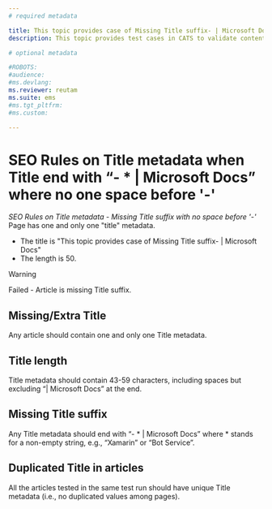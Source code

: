 ```yaml
---
# required metadata

title: This topic provides case of Missing Title suffix- | Microsoft Docs
description: This topic provides test cases in CATS to validate content with SEO rules - Missing Title suffix with no space

# optional metadata

#ROBOTS:
#audience:
#ms.devlang:
ms.reviewer: reutam
ms.suite: ems
#ms.tgt_pltfrm:
#ms.custom:

---
```


# SEO Rules on Title metadata when Title end with “- * | Microsoft Docs” where no one space before '-'

*SEO Rules on Title metadata - Missing Title suffix with no space before '-'*
Page has one and only one "title" metadata.  
+ The title is "This topic provides case of Missing Title suffix- | Microsoft Docs"  
+ The length is 50.

> [!WARNING] 
> Failed -  Article is missing Title suffix.

## Missing/Extra Title
Any article should contain one and only one Title metadata.
## Title length
Title metadata should contain 43-59 characters, including spaces but excluding “| Microsoft Docs” at the end.
## Missing Title suffix
Any Title metadata should end with “- * | Microsoft Docs” where * stands for a non-empty string, e.g., “Xamarin” or “Bot Service”.
## Duplicated Title in articles
All the articles tested in the same test run should have unique Title metadata (i.e., no duplicated values among pages).
